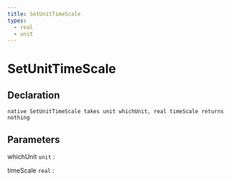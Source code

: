 ```yaml
---
title: SetUnitTimeScale
types:
  - real
  - unit
---
```


# SetUnitTimeScale

## Declaration

```jass
native SetUnitTimeScale takes unit whichUnit, real timeScale returns nothing
```

## Parameters
whichUnit `unit`
: 

timeScale `real`
: 
